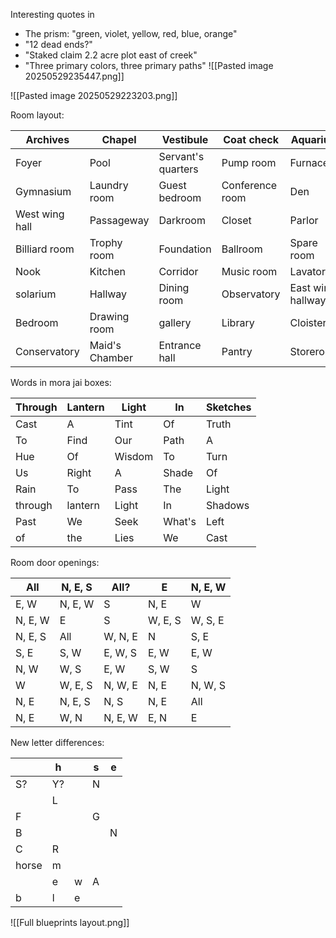 Interesting quotes in
- The prism: "green, violet, yellow, red, blue, orange"
- "12 dead ends?"
- "Staked claim 2.2 acre plot east of creek"
- "Three primary colors, three primary paths"
![[Pasted image 20250529235447.png]]

![[Pasted image 20250529223203.png]]

Room layout:

| Archives       | Chapel         | Vestibule          | Coat check      | Aquarium          |
| -------------- | -------------- | ------------------ | --------------- | ----------------- |
| Foyer          | Pool           | Servant's quarters | Pump room       | Furnace           |
| Gymnasium      | Laundry room   | Guest bedroom      | Conference room | Den               |
| West wing hall | Passageway     | Darkroom           | Closet          | Parlor            |
| Billiard room  | Trophy room    | Foundation         | Ballroom        | Spare room        |
| Nook           | Kitchen        | Corridor           | Music room      | Lavatory          |
| solarium       | Hallway        | Dining room        | Observatory     | East wing hallway |
| Bedroom        | Drawing room   | gallery            | Library         | Cloister          |
| Conservatory   | Maid's Chamber | Entrance hall      | Pantry          | Storeroom         |
Words in mora jai boxes:

| Through | Lantern | Light  | In     | Sketches |
| ------- | ------- | ------ | ------ | -------- |
| Cast    | A       | Tint   | Of     | Truth    |
| To      | Find    | Our    | Path   | A        |
| Hue     | Of      | Wisdom | To     | Turn     |
| Us      | Right   | A      | Shade  | Of       |
| Rain    | To      | Pass   | The    | Light    |
| through | lantern | Light  | In     | Shadows  |
| Past    | We      | Seek   | What's | Left     |
| of      | the     | Lies   | We     | Cast     |

Room door openings:

| All     | N, E, S | All?    | E       | N, E, W |
| ------- | ------- | ------- | ------- | ------- |
| E, W    | N, E, W | S       | N, E    | W       |
| N, E, W | E       | S       | W, E, S | W, S, E |
| N, E, S | All     | W, N, E | N       | S, E    |
| S, E    | S, W    | E, W, S | E, W    | E, W    |
| N, W    | W, S    | E, W    | S, W    | S       |
| W       | W, E, S | N, W, E | N, E    | N, W, S |
| N, E    | N, E, S | N, S    | N, E    | All     |
| N, E    | W, N    | N, E, W | E, N    | E       |

New letter differences:

|       | h   |     | s   | e   |
| ----- | --- | --- | --- | --- |
| S?    | Y?  |     | N   |     |
|       | L   |     |     |     |
| F     |     |     | G   |     |
| B     |     |     |     | N   |
| C     | R   |     |     |     |
| horse | m   |     |     |     |
|       | e   | w   | A   |     |
| b     | l   | e   |     |     |
![[Full blueprints layout.png]]